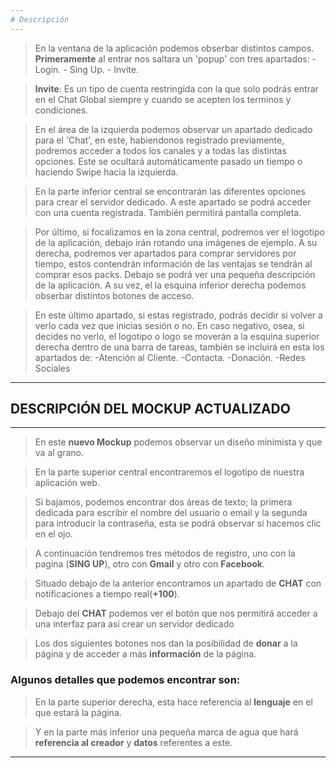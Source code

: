 ```yaml
---
# Descripción  
---
```


> En la ventana de la aplicación podemos obserbar distintos campos.
**Primeramente** al entrar nos saltara un 'popup' con tres apartados:
    - Login.
    - Sing Up.
    - Invite.
    
>**Invite**: Es un tipo de cuenta restringida con la que solo podrás entrar en el Chat Global siempre y cuando se acepten los terminos y condiciones.

>En el área de la izquierda podemos observar un apartado dedicado para el 'Chat', en este, habiendonos registrado previamente, podremos acceder a todos los canales y a todas las distintas opciones.
Este se ocultará automáticamente pasado un tiempo o haciendo Swipe hacia la izquierda.

>En la parte inferior central se encontrarán las diferentes opciones para crear el servidor dedicado.
A este apartado se podrá acceder con una cuenta registrada.
También permitirá pantalla completa.

>Por último, si focalizamos en la zona central, podremos ver el logotipo de la aplicación, debajo irán rotando una imágenes de ejemplo.
A su derecha, podremos ver apartados para comprar servidores por tiempo, estos contendrán información de las ventajas se tendrán al comprar esos packs.
Debajo se podrá ver una pequeña descripción de la aplicación.
A su vez, el la esquina inferior derecha podemos obserbar distintos botones de acceso.

>En este último apartado, si estas registrado, podrás decidir si volver a verlo cada vez que inicias sesión o no.
En caso negativo, osea, si decides no verlo, el logotipo o logo se moverán a la esquina superior derecha dentro de una barra de tareas, también se incluirá en esta los apartados de:
 -Atención al Cliente.
 -Contacta.
 -Donación.
 -Redes Sociales
---
## DESCRIPCIÓN DEL MOCKUP ACTUALIZADO
---
> En este **nuevo Mockup** podemos observar un diseño minimista y que va al grano.

> En la parte superior central encontraremos el logotipo de nuestra aplicación web.

> Si bajamos, podemos encontrar dos áreas de texto; la primera dedicada para escribir el nombre del usuario o email y la segunda para introducir la contraseña, esta se podrá observar si hacemos clic en el ojo.

> A continuación tendremos tres métodos de registro, uno con la pagina (**SING UP**), otro con **Gmail** y otro con **Facebook**.

> Situado debajo de la anterior encontramos un apartado de **CHAT** con notificaciones a tiempo real(**+100**).

> Debajo del **CHAT** podemos ver el botón que nos permitirá acceder a una interfaz para así crear un servidor dedicado

>Los dos siguientes botones nos dan la posibilidad de **donar** a la página y de acceder a más **información** de la página.


### Algunos detalles que podemos encontrar son:

> En la parte superior derecha, esta hace referencia al **lenguaje** en el que estará la página.

> Y en la parte más inferior una pequeña marca de agua que hará **referencia al creador** y **datos** referentes a este.
---
